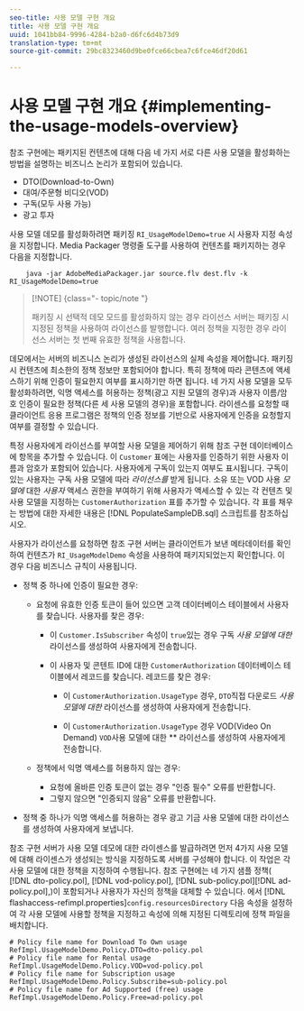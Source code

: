 ```yaml
---
seo-title: 사용 모델 구현 개요
title: 사용 모델 구현 개요
uuid: 1041bb84-9996-4284-b2a0-d6fc6d4b73d9
translation-type: tm+mt
source-git-commit: 29bc8323460d9be0fce66cbea7c6fce46df20d61

---
```



# 사용 모델 구현 개요 {#implementing-the-usage-models-overview}

참조 구현에는 패키지된 컨텐츠에 대해 다음 네 가지 서로 다른 사용 모델을 활성화하는 방법을 설명하는 비즈니스 논리가 포함되어 있습니다.

* DTO(Download-to-Own)
* 대여/주문형 비디오(VOD)
* 구독(모두 사용 가능)
* 광고 투자

사용 모델 데모를 활성화하려면 패키징 `RI_UsageModelDemo=true` 시 사용자 지정 속성을 지정합니다. Media Packager 명령줄 도구를 사용하여 컨텐츠를 패키지하는 경우 다음을 지정합니다.

```
    java -jar AdobeMediaPackager.jar source.flv dest.flv -k RI_UsageModelDemo=true
```

>[!NOTE] {class=&quot;- topic/note &quot;}
>
>패키징 시 선택적 데모 모드를 활성화하지 않는 경우 라이선스 서버는 패키징 시 지정된 정책을 사용하여 라이선스를 발행합니다. 여러 정책을 지정한 경우 라이선스 서버는 첫 번째 유효한 정책을 사용합니다.

데모에서는 서버의 비즈니스 논리가 생성된 라이선스의 실제 속성을 제어합니다. 패키징 시 컨텐츠에 최소한의 정책 정보만 포함되어야 합니다. 특히 정책에 따라 콘텐츠에 액세스하기 위해 인증이 필요한지 여부를 표시하기만 하면 됩니다. 네 가지 사용 모델을 모두 활성화하려면, 익명 액세스를 허용하는 정책(광고 지원 모델의 경우)과 사용자 이름/암호 인증이 필요한 정책(다른 세 사용 모델의 경우)을 포함합니다. 라이센스를 요청할 때 클라이언트 응용 프로그램은 정책의 인증 정보를 기반으로 사용자에게 인증을 요청할지 여부를 결정할 수 있습니다.

특정 사용자에게 라이선스를 부여할 사용 모델을 제어하기 위해 참조 구현 데이터베이스에 항목을 추가할 수 있습니다. 이 `Customer` 표에는 사용자를 인증하기 위한 사용자 이름과 암호가 포함되어 있습니다. 사용자에게 구독이 있는지 여부도 표시됩니다. 구독이 있는 사용자는 구독 사용 모델에 따라 *라이선스를* 받게 됩니다. 소유 또는 VOD 사용 *모델에* 대한 *사용자* 액세스 권한을 부여하기 위해 사용자가 액세스할 수 있는 각 컨텐츠 및 사용 모델을 지정하는 `CustomerAuthorization` 표를 추가할 수 있습니다. 각 표를 채우는 방법에 대한 자세한 내용은 [!DNL PopulateSampleDB.sql] 스크립트를 참조하십시오.

사용자가 라이선스를 요청하면 참조 구현 서버는 클라이언트가 보낸 메타데이터를 확인하여 컨텐츠가 `RI_UsageModelDemo` 속성을 사용하여 패키지되었는지 확인합니다. 이 경우 다음 비즈니스 규칙이 사용됩니다.

* 정책 중 하나에 인증이 필요한 경우:

   * 요청에 유효한 인증 토큰이 들어 있으면 고객 데이터베이스 테이블에서 사용자를 찾습니다. 사용자를 찾은 경우:

      * 이 `Customer.IsSubscriber` 속성이 `true`있는 경우 구독 *사용 모델에 대한* 라이선스를 생성하여 사용자에게 전송합니다.

      * 이 사용자 및 콘텐트 ID에 대한 `CustomerAuthorization` 데이터베이스 테이블에서 레코드를 찾습니다. 레코드를 찾은 경우:

         * 이 `CustomerAuthorization.UsageType` 경우, `DTO`직접 다운로드 *사용 모델에 대한* 라이선스를 생성하여 사용자에게 전송합니다.

         * 이 `CustomerAuthorization.UsageType` 경우 VOD(Video On Demand) `VOD`사용 모델에 대한 ** 라이선스를 생성하여 사용자에게 전송합니다.
   * 정책에서 익명 액세스를 허용하지 않는 경우:

      * 요청에 올바른 인증 토큰이 없는 경우 &quot;인증 필수&quot; 오류를 반환합니다.
      * 그렇지 않으면 &quot;인증되지 않음&quot; 오류를 반환합니다.


* 정책 중 하나가 익명 액세스를 허용하는 경우 광고 기금 사용 모델에 대한 라이선스를 생성하여 사용자에게 보냅니다.

참조 구현 서버가 사용 모델 데모에 대한 라이센스를 발급하려면 먼저 4가지 사용 모델에 대해 라이센스가 생성되는 방식을 지정하도록 서버를 구성해야 합니다. 이 작업은 각 사용 모델에 대한 정책을 지정하여 수행됩니다. 참조 구현에는 네 가지 샘플 정책( [!DNL dto-policy.pol], [!DNL vod-policy.pol], [!DNL sub-policy.pol][!DNL ad-policy.pol],)이 포함되거나 사용자가 자신의 정책을 대체할 수 있습니다. 에서 [!DNL flashaccess-refimpl.properties]`config.resourcesDirectory` 다음 속성을 설정하여 각 사용 모델에 사용할 정책을 지정하고 속성에 의해 지정된 디렉토리에 정책 파일을 배치합니다.

```
# Policy file name for Download To Own usage  
RefImpl.UsageModelDemo.Policy.DTO=dto-policy.pol  
# Policy file name for Rental usage  
RefImpl.UsageModelDemo.Policy.VOD=vod-policy.pol  
# Policy file name for Subscription usage  
RefImpl.UsageModelDemo.Policy.Subscribe=sub-policy.pol  
# Policy file name for Ad Supported (free) usage  
RefImpl.UsageModelDemo.Policy.Free=ad-policy.pol
```

